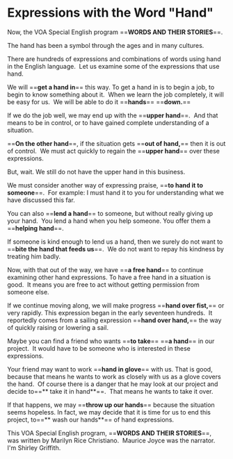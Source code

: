 # Expressions with the Word "Hand"

Now, the VOA Special English program ==**WORDS AND THEIR STORIES**==.

The hand has been a symbol through the ages and in many cultures.

There are hundreds of expressions and combinations of words using hand in the English language.  Let us examine some of the expressions that use hand. 

We will ==**get a hand in**== this way. To get a hand in is to begin a job, to begin to know something about it.  When we learn the job completely, it will be easy for us.  We will be able to do it ==**hands**== ==**down.**==

If we do the job well, we may end up with the ==**upper hand**==.  And that means to be in control, or to have gained complete understanding of a situation.

==**On the other hand**==, if the situation gets ==**out of hand,**== then it is out of control.  We must act quickly to regain the ==**upper hand**== over these expressions.

But, wait. We still do not have the upper hand in this business.

We must consider another way of expressing praise, ==**to hand it to someone**==.  For example: I must hand it to you for understanding what we have discussed this far.

You can also ==**lend a hand**== to someone, but without really giving up your hand.  You lend a hand when you help someone. You offer them a ==**helping hand**==. 

If someone is kind enough to lend us a hand, then we surely do not want to ==**bite the hand that feeds us**==.  We do not want to repay his kindness by treating him badly.

Now, with that out of the way, we have ==**a free hand**== to continue examining other hand expressions. To have a free hand in a situation is good.  It means you are free to act without getting permission from someone else.

If we continue moving along, we will make progress ==**hand over fist,**== or very rapidly. This expression began in the early seventeen hundreds.  It reportedly comes from a sailing expression ==**hand over hand,**== the way of quickly raising or lowering a sail.

Maybe you can find a friend who wants ==**to take**== ==**a hand**== in our project.  It would have to be someone who is interested in these expressions.

Your friend may want to work ==**hand in glove**== with us. That is good, because that means he wants to work as closely with us as a glove covers the hand.  Of course there is a danger that he may look at our project and decide to==** take it in hand**==.  That means he wants to take it over.

If that happens, we may ==**throw up our hands**== because the situation seems hopeless. In fact, we may decide that it is time for us to end this project, to==** wash our hands**== of hand expressions.

This VOA Special English program, ==**WORDS AND THEIR STORIES**==,  was written by Marilyn Rice Christiano.  Maurice Joyce was the narrator.  I'm Shirley Griffith.

